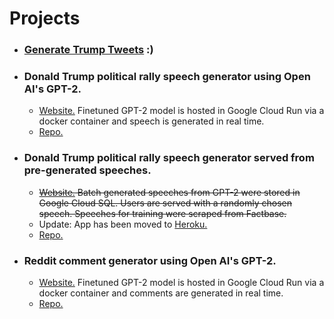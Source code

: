 # Projects

* ### [Generate Trump Tweets](https://real-trump-tweets.herokuapp.com/) :) 
* ### Donald Trump political rally speech generator using Open AI's GPT-2.
  * [Website.](https://addadda023.github.io/DJT-speech-generator/) Finetuned GPT-2 model is hosted in Google Cloud Run via a docker container and speech is generated in real time.
  * [Repo.](https://github.com/addadda023/DJT-speech-generator)
  
* ### Donald Trump political rally speech generator served from pre-generated speeches.
  * ~~[Website.](https://composite-area-256123.appspot.com/) Batch generated speeches from GPT-2 were stored in Google Cloud SQL. Users are served with a randomly chosen speech. Speeches for training were scraped from Factbase.~~
  * Update: App has been moved to [Heroku.](https://gpt-djt-speech.herokuapp.com/) 
  * [Repo.](https://github.com/addadda023/gpt-djt-speech-heroku)

* ### Reddit comment generator using Open AI's GPT-2.
  * [Website.](https://addadda023.github.io/GPT-2-text-generation/)  Finetuned GPT-2 model is hosted in Google Cloud Run via a docker container and comments are generated in real time.
  * [Repo.](https://github.com/addadda023/GPT-2-text-generation)
